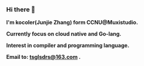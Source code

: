### Hi there 👋

<!--
**kocoler/kocoler** is a ✨ _special_ ✨ repository because its `README.md` (this file) appears on your GitHub profile.

Here are some ideas to get you started:

- 🔭 I’m currently working on ...
- 🌱 I’m currently learning ...
- 👯 I’m looking to collaborate on ...
- 🤔 I’m looking for help with ...
- 💬 Ask me about ...
- 📫 How to reach me: ...
- 😄 Pronouns: ...
- ⚡ Fun fact: ...
-->

**I'm kocoler(Junjie Zhang) form CCNU@Muxistudio.**

**Currently focus on cloud native and Go-lang.**

**Interest in compiler and programming language.**

**Email to: tsglsdrs@163.com .**
